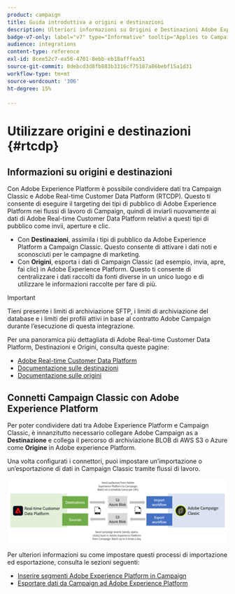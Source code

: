 ```yaml
---
product: campaign
title: Guida introduttiva a origini e destinazioni
description: Ulteriori informazioni su Origini e Destinazioni Adobe Experience Platform
badge-v7-only: label="v7" type="Informative" tooltip="Applies to Campaign Classic v7 only"
audience: integrations
content-type: reference
exl-id: 8cee52c7-ea56-4701-8ebb-eb18afffea51
source-git-commit: 8debcd3d8fb883b3316cf75187a86bebf15a1d31
workflow-type: tm+mt
source-wordcount: '306'
ht-degree: 15%

---
```


# Utilizzare origini e destinazioni {#rtcdp}



## Informazioni su origini e destinazioni

Con Adobe Experience Platform è possibile condividere dati tra Campaign Classic e Adobe Real-time Customer Data Platform (RTCDP). Questo ti consente di eseguire il targeting dei tipi di pubblico di Adobe Experience Platform nei flussi di lavoro di Campaign, quindi di inviarli nuovamente ai dati di Adobe Real-time Customer Data Platform relativi a questi tipi di pubblico come invii, aperture e clic.

* Con **Destinazioni**, assimila i tipi di pubblico da Adobe Experience Platform a Campaign Classic. Questo consente di attivare i dati noti e sconosciuti per le campagne di marketing.
* Con **Origini**, esporta i dati di Campaign Classic (ad esempio, invia, apre, fai clic) in Adobe Experience Platform. Questo ti consente di centralizzare i dati raccolti da fonti diverse in un unico luogo e di utilizzare le informazioni raccolte per fare di più.

>[!IMPORTANT]
>
>Tieni presente i limiti di archiviazione SFTP, i limiti di archiviazione del database e i limiti dei profili attivi in base al contratto Adobe Campaign durante l’esecuzione di questa integrazione.

Per una panoramica più dettagliata di Adobe Real-time Customer Data Platform, Destinazioni e Origini, consulta queste pagine:

* [Adobe Real-time Customer Data Platform](https://experienceleague.adobe.com/docs/experience-platform/rtcdp/overview.html?lang=it)
* [Documentazione sulle destinazioni](https://experienceleague.adobe.com/docs/experience-platform/destinations/home.html?lang=it)
* [Documentazione sulle origini](https://experienceleague.adobe.com/docs/experience-platform/sources/home.html?lang=it)

## Connetti Campaign Classic con Adobe Experience Platform

Per poter condividere dati tra Adobe Experience Platform e Campaign Classic, è innanzitutto necessario collegare Adobe Campaign as a **Destinazione** e collega il percorso di archiviazione BLOB di AWS S3 o Azure come **Origine** in Adobe experience Platform.

Una volta configurati i connettori, puoi impostare un’importazione o un’esportazione di dati in Campaign Classic tramite flussi di lavoro.

![](assets/rtcdp-schema.png)

Per ulteriori informazioni su come impostare questi processi di importazione ed esportazione, consulta le sezioni seguenti:

* [Inserire segmenti Adobe Experience Platform in Campaign](../../integrations/using/ingest-aep-data.md)
* [Esportare dati da Campaign ad Adobe Experience Platform](../../integrations/using/export-campaign-data.md)
